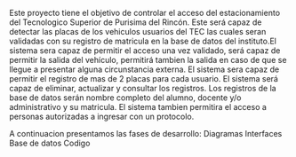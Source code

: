 Este proyecto tiene el objetivo de controlar el acceso del estacionamiento del Tecnologico Superior de Purisima del Rincón. Este será capaz de detectar las placas de los vehiculos usuarios del TEC 
las cuales seran validadas con su registro de matricula en la base de datos del instituto.El sistema  sera capaz de permitir el acceso una vez validado, será capaz de permitir la salida del vehículo,
permitirá tambien  la salida en caso de que se llegue a presentar alguna circunstancia externa. El sistema sera capaz de permitir el registro de mas de 2 placas para cada usuario. El sistema será capaz de eliminar,
actualizar y consultar los registros. Los registros de la base de datos serán nombre completo del alumno, docente y/o administrativo y su matricula. El sistema tambien permitira el acceso a personas autorizadas
a ingresar con un protocolo.

A continuacion presentamos las fases de desarrollo:
Diagramas
Interfaces
Base de datos
Codigo

